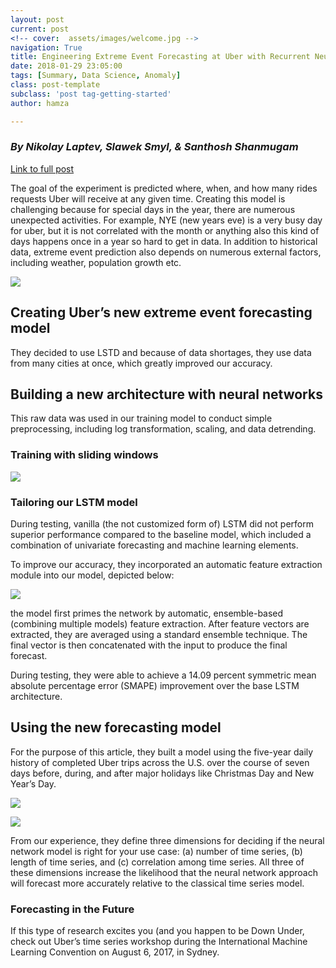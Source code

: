 ```yaml
---
layout: post
current: post
<!-- cover:  assets/images/welcome.jpg -->
navigation: True
title: Engineering Extreme Event Forecasting at Uber with Recurrent Neural Networks
date: 2018-01-29 23:05:00
tags: [Summary, Data Science, Anomaly]
class: post-template
subclass: 'post tag-getting-started'
author: hamza

---
```




### *By Nikolay Laptev, Slawek Smyl, & Santhosh Shanmugam*

[Link to full post](https://eng.uber.com/neural-networks/)

The goal of the experiment is predicted where, when, and how many rides requests Uber will receive at any given time. Creating this model is challenging because for special days in the year, there are numerous unexpected activities. For example, NYE (new years eve) is a very busy day for uber, but it is not correlated with the month or anything also this kind of days happens once in a year so hard to get in data. In addition to historical data, extreme event prediction also depends on numerous external factors, including weather, population growth etc.

![](http://eng.uber.com/wp-content/uploads/2017/06/image2-2.png)

## Creating Uber’s new extreme event forecasting model

They decided to use LSTD and because of data shortages, they use data from many cities at once, which greatly improved our accuracy.

## Building a new architecture with neural networks

This raw data was used in our training model to conduct simple preprocessing, including log transformation, scaling, and data detrending.

### Training with sliding windows



![](http://eng.uber.com/wp-content/uploads/2017/06/image2-e1496957521819.png)



### Tailoring our LSTM model 

During testing, vanilla (the not customized form of) LSTM did not perform superior performance compared to the baseline model, which included a combination of univariate forecasting and machine learning elements.

To improve our accuracy, they incorporated an automatic feature extraction module into our model, depicted below:

![](http://eng.uber.com/wp-content/uploads/2017/06/Screen-Shot-2017-06-08-at-2.33.18-PM-e1496957645776.png)



the model first primes the network by automatic, ensemble-based (combining multiple models) feature extraction. After feature vectors are extracted, they are averaged using a standard ensemble technique. The final vector is then concatenated with the input to produce the final forecast.

During testing, they were able to achieve a 14.09 percent symmetric mean absolute percentage error (SMAPE) improvement over the base LSTM architecture.

## Using the new forecasting model

For the purpose of this article, they built a model using the five-year daily history of completed Uber trips across the U.S. over the course of seven days before, during, and after major holidays like Christmas Day and New Year’s Day.

![](http://eng.uber.com/wp-content/uploads/2017/06/Screen-Shot-2017-06-08-at-2.45.13-PM.png)

![](http://eng.uber.com/wp-content/uploads/2017/06/image3-1.png)



From our experience, they define three dimensions for deciding if the neural network model is right for your use case: (a) number of time series, (b) length of time series, and (c) correlation among time series. All three of these dimensions increase the likelihood that the neural network approach will forecast more accurately relative to the classical time series model.

### Forecasting in the Future

If this type of research excites you (and you happen to be Down Under, check out Uber’s time series workshop during the International Machine Learning Convention on August 6, 2017, in Sydney.
